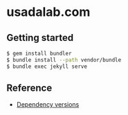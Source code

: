 # usadalab.com

## Getting started

```bash
$ gem install bundler
$ bundle install --path vendor/bundle
$ bundle exec jekyll serve
```

## Reference

- [Dependency versions](https://pages.github.com/versions/)
